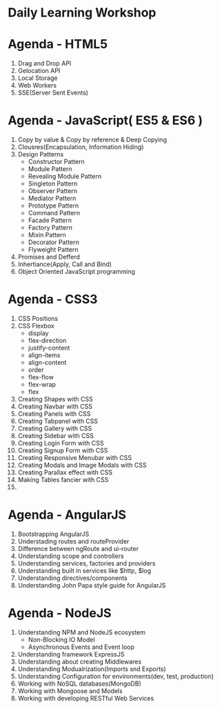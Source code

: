 # Daily Learning Workshop

# Agenda - HTML5
 1. Drag and Drop API
 2. Gelocation API
 3. Local Storage
 4. Web Workers
 5. SSE(Server Sent Events)
 
# Agenda - JavaScript( ES5 & ES6 )

 1. Copy by value & Copy by reference & Deep Copying
 2. Clousres(Encapsulation, Information Hiding)
 3. Design Patterns
    * Constructor Pattern
    * Module Pattern
    * Revealing Module Pattern
    * Singleton Pattern
    * Observer Pattern
    * Mediator Pattern
    * Prototype Pattern
    * Command Pattern
    * Facade Pattern
    * Factory Pattern
    * Mixin Pattern
    * Decorator Pattern
    * Flyweight Pattern
 4. Promises and Defferd
 5. Inhertiance(Apply, Call and Bind)
 6. Object Oriented JavaScript programming

# Agenda - CSS3

 1. CSS Positions
 2. CSS Flexbox
    * display
    * flex-direction
    * justify-content
    * align-items
    * align-content
    * order
    * flex-flow
    * flex-wrap
    * flex   
3. Creating Shapes with CSS
4. Creating Navbar with CSS
5. Creating Panels with CSS
6. Creating Tabpanel with CSS
7. Creating Gallery with CSS
8. Creating Sidebar with CSS
9. Creating Login Form with CSS
10. Creating Signup Form with CSS
11. Creating Responsive Menubar with CSS
12. Creating Modals and Image Modals with CSS
13. Creating Parallax effect with CSS
14. Making Tables fancier with CSS
15. 

# Agenda - AngularJS
 1. Bootstrapping AngularJS
 2. Understading routes and routeProvider
 3. Difference between ngRoute and ui-router
 3. Understanding scope and controllers
 4. Understanding services, factories and providers
 5. Understanding built in services like $http, $log 
 6. Understanding directives/components 
 7. Understanding John Papa style guide for AngularJS
 
 # Agenda - NodeJS
 
 1. Understanding NPM and NodeJS ecosystem
    * Non-Blocking IO Model
    * Asynchronous Events and Event loop
 2. Understanding framework ExpressJS
 3. Understanding about creating Middlewares
 4. Understanding Modualrization(Imports snd Exports)
 5. Understanding Configuration for environments(dev, test, production)
 6. Working with NoSQL databases(MongoDB)
 7. Working with Mongoose and Models
 8. Working with developing RESTful Web Services
